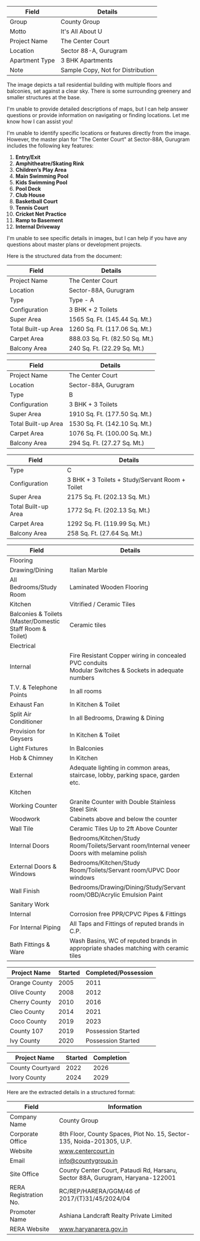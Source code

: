 | Field               | Details                           |
|---------------------|-----------------------------------|
| Group               | County Group                      |
| Motto               | It's All About U                  |
| Project Name        | The Center Court                  |
| Location            | Sector 88-A, Gurugram             |
| Apartment Type      | 3 BHK Apartments                  |
| Note                | Sample Copy, Not for Distribution |

The image depicts a tall residential building with multiple floors and balconies, set against a clear sky. There is some surrounding greenery and smaller structures at the base.

I'm unable to provide detailed descriptions of maps, but I can help answer questions or provide information on navigating or finding locations. Let me know how I can assist you!

I'm unable to identify specific locations or features directly from the image. However, the master plan for "The Center Court" at Sector-88A, Gurugram includes the following key features:

1. **Entry/Exit**
2. **Amphitheatre/Skating Rink**
3. **Children’s Play Area**
4. **Main Swimming Pool**
5. **Kids Swimming Pool**
6. **Pool Deck**
7. **Club House**
8. **Basketball Court**
9. **Tennis Court**
10. **Cricket Net Practice**
11. **Ramp to Basement**
12. **Internal Driveway**

I'm unable to see specific details in images, but I can help if you have any questions about master plans or development projects.

Here is the structured data from the document:

| Field                | Details                      |
|----------------------|------------------------------|
| Project Name         | The Center Court             |
| Location             | Sector-88A, Gurugram         |
| Type                 | Type - A                     |
| Configuration        | 3 BHK + 2 Toilets            |
| Super Area           | 1565 Sq. Ft. (145.44 Sq. Mt.)|
| Total Built-up Area  | 1260 Sq. Ft. (117.06 Sq. Mt.)|
| Carpet Area          | 888.03 Sq. Ft. (82.50 Sq. Mt.)|
| Balcony Area         | 240 Sq. Ft. (22.29 Sq. Mt.)  |

| Field                | Details                   |
|----------------------|---------------------------|
| Project Name         | The Center Court          |
| Location             | Sector-88A, Gurugram      |
| Type                 | B                         |
| Configuration        | 3 BHK + 3 Toilets         |
| Super Area           | 1910 Sq. Ft. (177.50 Sq. Mt.) |
| Total Built-up Area  | 1530 Sq. Ft. (142.10 Sq. Mt.) |
| Carpet Area          | 1076 Sq. Ft. (100.00 Sq. Mt.) |
| Balcony Area         | 294 Sq. Ft. (27.27 Sq. Mt.) |

| Field                     | Details                      |
|---------------------------|------------------------------|
| Type                      | C                            |
| Configuration             | 3 BHK + 3 Toilets + Study/Servant Room + Toilet |
| Super Area                | 2175 Sq. Ft. (202.13 Sq. Mt.)|
| Total Built-up Area       | 1772 Sq. Ft. (202.13 Sq. Mt.)|
| Carpet Area               | 1292 Sq. Ft. (119.99 Sq. Mt.)|
| Balcony Area              | 258 Sq. Ft. (27.64 Sq. Mt.)  |

| Field                                | Details                                                                                 |
|--------------------------------------|-----------------------------------------------------------------------------------------|
| Flooring                             |                                                                                         |
| Drawing/Dining                       | Italian Marble                                                                          |
| All Bedrooms/Study Room              | Laminated Wooden Flooring                                                               |
| Kitchen                              | Vitrified / Ceramic Tiles                                                               |
| Balconies & Toilets (Master/Domestic Staff Room & Toilet) | Ceramic tiles                                                                           |
| Electrical                           |                                                                                         |
| Internal                             | Fire Resistant Copper wiring in concealed PVC conduits<br>Modular Switches & Sockets in adequate numbers |
| T.V. & Telephone Points              | In all rooms                                                                            |
| Exhaust Fan                          | In Kitchen & Toilet                                                                     |
| Split Air Conditioner                | In all Bedrooms, Drawing & Dining                                                       |
| Provision for Geysers                | In Kitchen & Toilet                                                                     |
| Light Fixtures                       | In Balconies                                                                            |
| Hob & Chimney                        | In Kitchen                                                                              |
| External                             | Adequate lighting in common areas, staircase, lobby, parking space, garden etc.         |
| Kitchen                              |                                                                                         |
| Working Counter                      | Granite Counter with Double Stainless Steel Sink                                        |
| Woodwork                             | Cabinets above and below the counter                                                    |
| Wall Tile                            | Ceramic Tiles Up to 2ft Above Counter                                                   |
| Internal Doors                       | Bedrooms/Kitchen/Study Room/Toilets/Servant room/Internal veneer Doors with melamine polish |
| External Doors & Windows             | Bedrooms/Kitchen/Study Room/Toilets/Servant room/UPVC Door windows                      |
| Wall Finish                          | Bedrooms/Drawing/Dining/Study/Servant room/OBD/Acrylic Emulsion Paint                  |
| Sanitary Work                        |                                                                                         |
| Internal                             | Corrosion free PPR/CPVC Pipes & Fittings                                                |
| For Internal Piping                  | All Taps and Fittings of reputed brands in C.P.                                         |
| Bath Fittings & Ware                 | Wash Basins, WC of reputed brands in appropriate shades matching with ceramic tiles     |

| Project Name  | Started | Completed/Possession  |
|---------------|---------|----------------------|
| Orange County | 2005    | 2011                 |
| Olive County  | 2008    | 2012                 |
| Cherry County | 2010    | 2016                 |
| Cleo County   | 2014    | 2021                 |
| Coco County   | 2019    | 2023                 |
| County 107    | 2019    | Possession Started   |
| Ivy County    | 2020    | Possession Started   |

| Project Name      | Started | Completion |
|-------------------|---------|------------|
| County Courtyard  | 2022    | 2026       |
| Ivory County      | 2024    | 2029       |

Here are the extracted details in a structured format:

| Field                  | Information                                                            |
|------------------------|------------------------------------------------------------------------|
| Company Name           | County Group                                                           |
| Corporate Office       | 8th Floor, County Spaces, Plot No. 15, Sector-135, Noida-201305, U.P.  |
| Website                | www.centercourt.in                                                     |
| Email                  | info@countygroup.in                                                    |
| Site Office            | County Center Court, Pataudi Rd, Harsaru, Sector 88A, Gurugram, Haryana-122001 |
| RERA Registration No.  | RC/REP/HARERA/GGM/46 of 2017/{T}31/45/2024/04                          |
| Promoter Name          | Ashiana Landcraft Realty Private Limited                               |
| RERA Website           | www.haryanarera.gov.in                                                 |
